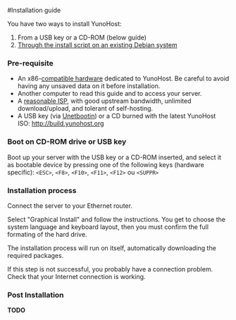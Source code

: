 #Installation guide

You have two ways to install YunoHost:

1. From a USB key or a CD-ROM (below guide)
2. [Through the install script on an existing Debian system](/install_on_debian)

### Pre-requisite

* An x86-[compatible hardware](/compatible_hardware) dedicated to YunoHost. Be careful to avoid having any unsaved data on it before installation.
* Another computer to read this guide and to access your server.
* A [reasonable ISP](/isp), with good upstream bandwidth, unlimited download/upload, and tolerant of self-hosting.
* A USB key (via [Unetbootin](http://unetbootin.net/more-infos-and-get-it/)) or a CD burned with the latest YunoHost ISO: http://build.yunohost.org

### Boot on CD-ROM drive or USB key

Boot up your server with the USB key or a CD-ROM inserted, and select it as bootable device by pressing one of the following keys (hardware specific): ```<ESC>```, ```<F8>```, ```<F10>```, ```<F11>```, ```<F12>``` ou ```<SUPPR>```


### Installation process
Connect the server to your Ethernet router.

Select "Graphical Install" and follow the instructions. You get to choose the system language and keyboard layout, then you must confirm the full formating of the hard drive.

The installation process will run on itself, automatically downloading the required packages.

If this step is not successful, you probably have a connection problem. Check that your Internet connection is working.

### Post Installation

**TODO**

